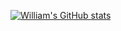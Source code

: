 [![William's GitHub stats](https://github-readme-stats.vercel.app/api?username=williamtetlow)](https://github.com/anuraghazra/github-readme-stats)
